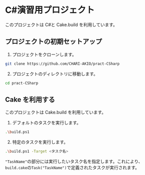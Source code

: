 # C#演習用プロジェクト

このプロジェクトは C#と Cake.build を利用しています。

## プロジェクトの初期セットアップ

1. プロジェクトをクローンします。

```bash
git clone https://github.com/CHARI-AKIO/pract-CSharp
```

2. プロジェクトのディレクトリに移動します。

```bash
cd pract-CSharp
```

## Cake を利用する

このプロジェクトは Cake.build を利用しています。

1. デフォルトのタスクを実行します。

```bash
.\build.ps1
```

2. 特定のタスクを実行します。

```bash
.\build.ps1 -Target <タスク名>
```

`"TaskName"`の部分には実行したいタスク名を指定します。これにより、`build.cake`の`Task("TaskName")`で定義されたタスクが実行されます。
